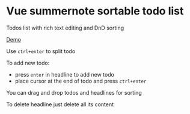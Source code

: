 # Vue summernote sortable todo list
Todos list with rich text editing and DnD sorting

[Demo](https://codepen.io/vborshchov/full/NRvLqo/)

Use `ctrl+enter` to split todo

To add new todo:
  *  press `enter` in headline to add new todo
  *  place cursor at the end of todo and press `ctrl+enter`

You can drag and drop todos and headlines for sorting

To delete headline just delete all its content